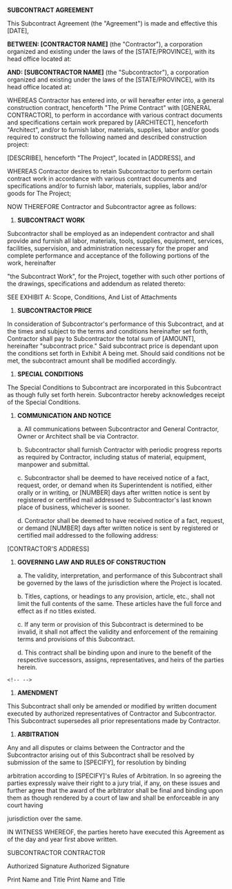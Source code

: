 **SUBCONTRACT AGREEMENT**

This Subcontract Agreement (the \"Agreement\") is made and effective
this \[DATE\],

**BETWEEN: \[CONTRACTOR NAME\]** (the \"Contractor\"), a corporation
organized and existing under the laws of the \[STATE/PROVINCE\], with
its head office located at:

**AND: \[SUBCONTRACTOR NAME\]** (the \"Subcontractor\"), a corporation
organized and existing under the laws of the \[STATE/PROVINCE\], with
its head office located at:

WHEREAS Contractor has entered into, or will hereafter enter into, a
general construction contract, henceforth \"The Prime Contract\" with
\[GENERAL CONTRACTOR\], to perform in accordance with various contract
documents and specifications certain work prepared by \[ARCHITECT\],
henceforth \"Architect\", and/or to furnish labor, materials, supplies,
labor and/or goods required to construct the following named and
described construction project:

\[DESCRIBE\], henceforth \"The Project\", located in \[ADDRESS\], and

WHEREAS Contractor desires to retain Subcontractor to perform certain
contract work in accordance with various contract documents and
specifications and/or to furnish labor, materials, supplies, labor
and/or goods for The Project;

NOW THEREFORE Contractor and Subcontractor agree as follows:

1.  **SUBCONTRACT WORK**

Subcontractor shall be employed as an independent contractor and shall
provide and furnish all labor, materials, tools, supplies, equipment,
services, facilities, supervision, and administration necessary for the
proper and complete performance and acceptance of the following portions
of the work, hereinafter

\"the Subcontract Work\", for the Project, together with such other
portions of the drawings, specifications and addendum as related
thereto:

SEE EXHIBIT A: Scope, Conditions, And List of Attachments

1.  **SUBCONTRACTOR PRICE**

In consideration of Subcontractor\'s performance of this Subcontract,
and at the times and subject to the terms and conditions hereinafter set
forth, Contractor shall pay to Subcontractor the total sum of
\[AMOUNT\], hereinafter \"subcontract price.\" Said subcontract price is
dependant upon the conditions set forth in Exhibit A being met. Should
said conditions not be met, the subcontract amount shall be modified
accordingly.

1.  **SPECIAL CONDITIONS**

The Special Conditions to Subcontract are incorporated in this
Subcontract as though fully set forth herein. Subcontractor hereby
acknowledges receipt of the Special Conditions.

1.  **COMMUNICATION AND NOTICE**

    a.  All communications between Subcontractor and General Contractor,
        Owner or Architect shall be via Contractor.

    b.  Subcontractor shall furnish Contractor with periodic progress
        reports as required by Contractor, including status of material,
        equipment, manpower and submittal.

    c.  Subcontractor shall be deemed to have received notice of a fact,
        request, order, or demand when its Superintendent is notified,
        either orally or in writing, or \[NUMBER\] days after written
        notice is sent by registered or certified mail addressed to
        Subcontractor\'s last known place of business, whichever is
        sooner.

    d.  Contractor shall be deemed to have received notice of a fact,
        request, or demand \[NUMBER\] days after written notice is sent
        by registered or certified mail addressed to the following
        address:

\[CONTRACTOR\'S ADDRESS\]

1.  **GOVERNING LAW AND RULES OF CONSTRUCTION**

    a.  The validity, interpretation, and performance of this
        Subcontract shall be governed by the laws of the jurisdiction
        where the Project is located.

    b.  Titles, captions, or headings to any provision, article, etc.,
        shall not limit the full contents of the same. These articles
        have the full force and effect as if no titles existed.

    c.  If any term or provision of this Subcontract is determined to be
        invalid, it shall not affect the validity and enforcement of the
        remaining terms and provisions of this Subcontract.

    d.  This contract shall be binding upon and inure to the benefit of
        the respective successors, assigns, representatives, and heirs
        of the parties herein.

```{=html}
<!-- -->
```
1.  **AMENDMENT**

This Subcontract shall only be amended or modified by written document
executed by authorized representatives of Contractor and Subcontractor.
This Subcontract supersedes all prior representations made by
Contractor.

1.  **ARBITRATION**

Any and all disputes or claims between the Contractor and the
Subcontractor arising out of this Subcontract shall be resolved by
submission of the same to \[SPECIFY\], for resolution by binding

arbitration according to \[SPECIFY\]\'s Rules of Arbitration. In so
agreeing the parties expressly waive their right to a jury trial, if
any, on these issues and further agree that the award of the arbitrator
shall be final and binding upon them as though rendered by a court of
law and shall be enforceable in any court having

jurisdiction over the same.

IN WITNESS WHEREOF, the parties hereto have executed this Agreement as
of the day and year first above written.

SUBCONTRACTOR CONTRACTOR

Authorized Signature Authorized Signature

Print Name and Title Print Name and Title

